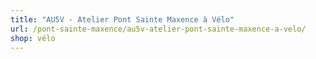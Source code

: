```yaml
---
title: "AU5V - Atelier Pont Sainte Maxence à Vélo"
url: /pont-sainte-maxence/au5v-atelier-pont-sainte-maxence-a-velo/
shop: vélo
---
```

